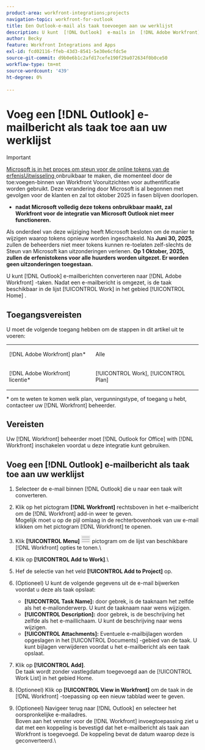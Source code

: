 ```yaml
---
product-area: workfront-integrations;projects
navigation-topic: workfront-for-outlook
title: Een Outlook-e-mail als taak toevoegen aan uw werklijst
description: U kunt  [!DNL Outlook]  e-mails in  [!DNL Adobe Workfront]  taken omzetten. Nadat een e-mailbericht is omgezet, is de taak beschikbaar in uw werklijst in het gebied Start.
author: Becky
feature: Workfront Integrations and Apps
exl-id: fcd02116-ffeb-43d3-8541-5e30e6cfdc5e
source-git-commit: d9b0e6b1c2afd17cefe190f29a072634f0b0ce50
workflow-type: tm+mt
source-wordcount: '439'
ht-degree: 0%

---
```


# Voeg een [!DNL Outlook] e-mailbericht als taak toe aan uw werklijst

>[!IMPORTANT]
>
>[ Microsoft is in het proces om steun voor de online tokens van de erfenisUitwisseling ](https://learn.microsoft.com/en-us/office/dev/add-ins/outlook/faq-nested-app-auth-outlook-legacy-tokens) onbruikbaar te maken, die momenteel door de toe:voegen-binnen van Workfront Vooruitzichten voor authentificatie worden gebruikt. Deze verandering door Microsoft is al begonnen met gevolgen voor de klanten en zal tot oktober 2025 in fasen blijven doorlopen.
>
>* **nadat Microsoft volledig deze tokens onbruikbaar maakt, zal Workfront voor de integratie van Microsoft Outlook niet meer functioneren.**
>
>Als onderdeel van deze wijziging heeft Microsoft besloten om de manier te wijzigen waarop tokens opnieuw worden ingeschakeld. Na **Juni 30, 2025**, zullen de beheerders niet meer tokens kunnen re-toelaten zelf-slechts de Steun van Microsoft kan uitzonderingen verlenen. **Op 1 Oktober, 2025, zullen de erfenistokens voor alle huurders worden uitgezet. Er worden geen uitzonderingen toegestaan.**


U kunt [!DNL Outlook] e-mailberichten converteren naar [!DNL Adobe Workfront] -taken. Nadat een e-mailbericht is omgezet, is de taak beschikbaar in de lijst [!UICONTROL Work] in het gebied [!UICONTROL Home] .

## Toegangsvereisten

U moet de volgende toegang hebben om de stappen in dit artikel uit te voeren:

<table style="table-layout:auto"> 
 <col> 
 <col> 
 <tbody> 
  <tr> 
   <td role="rowheader">[!DNL Adobe Workfront] plan*</td> 
   <td> <p>Alle</p> </td> 
  </tr> 
  <tr> 
   <td role="rowheader">[!DNL Adobe Workfront] licentie*</td> 
   <td> <p>[!UICONTROL Work], [!UICONTROL Plan]</p> </td> 
  </tr> 
 </tbody> 
</table>

&#42; om te weten te komen welk plan, vergunningstype, of toegang u hebt, contacteer uw [!DNL Workfront] beheerder.

## Vereisten

Uw [!DNL Workfront] beheerder moet [!DNL Outlook for Office] with [!DNL Workfront] inschakelen voordat u deze integratie kunt gebruiken.

## Voeg een [!DNL Outlook] e-mailbericht als taak toe aan uw werklijst

1. Selecteer de e-mail binnen [!DNL Outlook] die u naar een taak wilt converteren.
1. Klik op het pictogram **[!DNL Workfront]** rechtsboven in het e-mailbericht om de [!DNL Workfront] add-in weer te geven.\
   Mogelijk moet u op de pijl omlaag in de rechterbovenhoek van uw e-mail klikken om het pictogram [!DNL Workfront] te openen.

1. Klik **[!UICONTROL Menu]** ![ o365_addin_menu_icon.png ](assets/o365-addin-menu2-icon.png) pictogram om de lijst van beschikbare [!DNL Workfront] opties te tonen.\


1. Klik op **[!UICONTROL Add to Work]**.\

1. Hef de selectie van het veld **[!UICONTROL Add to Project]** op.
1. (Optioneel) U kunt de volgende gegevens uit de e-mail bijwerken voordat u deze als taak opslaat:

   * **[!UICONTROL Task Name]:** door gebrek, is de taaknaam het zelfde als het e-mailonderwerp. U kunt de taaknaam naar wens wijzigen.
   * **[!UICONTROL Description]:** door gebrek, is de beschrijving het zelfde als het e-maillichaam. U kunt de beschrijving naar wens wijzigen.
   * **[!UICONTROL Attachments]:** Eventuele e-mailbijlagen worden opgeslagen in het [!UICONTROL Documents] -gebied van de taak. U kunt bijlagen verwijderen voordat u het e-mailbericht als een taak opslaat.

1. Klik op **[!UICONTROL Add]**.\
   De taak wordt zonder vastlegdatum toegevoegd aan de [!UICONTROL Work List] in het gebied Home.

1. (Optioneel) Klik op **[!UICONTROL View in Workfront]** om de taak in de [!DNL Workfront] -toepassing op een nieuw tabblad weer te geven.

1. (Optioneel) Navigeer terug naar [!DNL Outlook] en selecteer het oorspronkelijke e-mailadres.\
   Boven aan het venster voor de [!DNL Workfront] invoegtoepassing ziet u dat met een koppeling is bevestigd dat het e-mailbericht als taak aan Workfront is toegevoegd. De koppeling bevat de datum waarop deze is geconverteerd.\
